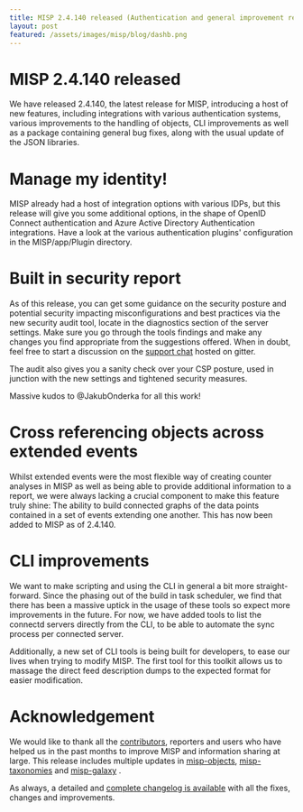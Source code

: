 ```yaml
---
title: MISP 2.4.140 released (Authentication and general improvement release)
layout: post
featured: /assets/images/misp/blog/dashb.png
---
```


# MISP 2.4.140 released

We have released 2.4.140, the latest release for MISP, introducing a host of new features, including integrations with various authentication systems, various improvements to the handling of objects, CLI improvements as well as a package containing general bug fixes, along with the usual update of the JSON libraries.

# Manage my identity!

MISP already had a host of integration options with various IDPs, but this release will give you some additional options, in the shape of OpenID Connect authentication and Azure Active Directory Authentication integrations. Have a look at the various authentication plugins' configuration in the MISP/app/Plugin directory.

# Built in security report

As of this release, you can get some guidance on the security posture and potential security impacting misconfigurations and best practices via the new security audit tool, locate in the diagnostics section of the server settings. Make sure you go through the tools findings and make any changes you find appropriate from the suggestions offered. When in doubt, feel free to start a discussion on the [support chat](https://gitter.im/MISP/Support) hosted on gitter.

The audit also gives you a sanity check over your CSP posture, used in junction with the new settings and tightened security measures.

Massive kudos to @JakubOnderka for all this work!

# Cross referencing objects across extended events

Whilst extended events were the most flexible way of creating counter analyses in MISP as well as being able to provide additional information to a report, we were always lacking a crucial component to make this feature truly shine: The ability to build connected graphs of the data points contained in a set of events extending one another. This has now been added to MISP as of 2.4.140.

# CLI improvements

We want to make scripting and using the CLI in general a bit more straight-forward. Since the phasing out of the build in task scheduler, we find that there has been a massive uptick in the usage of these tools so expect more improvements in the future. For now, we have added tools to list the connectd servers directly from the CLI, to be able to automate the sync process per connected server. 

Additionally, a new set of CLI tools is being built for developers, to ease our lives when trying to modify MISP. The first tool for this toolkit allows us to massage the direct feed description dumps to the expected format for easier modification.

# Acknowledgement

We would like to thank all the [contributors](https://www.misp-project.org/contributors), reporters and users who have helped us in the past months to improve MISP and information sharing at large. This release includes multiple updates in [misp-objects](https://www.misp-project.org/objects.html), [misp-taxonomies](https://www.misp-project.org/taxonomies.html) and [misp-galaxy](https://www.misp-project.org/galaxy.html)
.

As always, a detailed and [complete changelog is available](https://www.misp-project.org/Changelog.txt) with all the fixes, changes and improvements.

